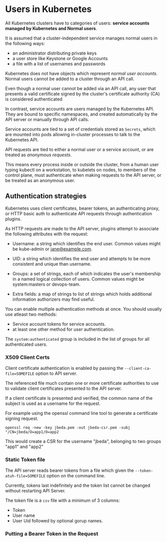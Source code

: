 # Users in Kubernetes

All Kubernetes clusters have to categories of users: **service accounts managed by Kubernetes and Normal users**.

It is assumed that a cluster-independent service manages normal users in the following ways:

- an administrator distributing private keys
- a user store like Keystone or Google Accounts
- a file with a list of usernames and passwords

Kubernetes does not have objects which represent *normal user accounts*. Normal users cannot be added to a cluster through an API call.

Even though a normal user cannot be added via an API call, any user that presents a valid certificate signed by the cluster's certificate authority (CA) is considered authenticated

In contrast, service accounts are users managed by the Kubernetes API. They are bound to specific namespaces, and created automatically by the API server or manually through API calls. 

Service accounts are tied to a set of credentials stored as ```Secrets```, which are mounted into pods allowing in-cluster processes to talk to the Kubernetes API.

API requests are tied to either a normal user or a service account, or are treated as *anonymous requests*.

This means every process inside or outside the cluster, from a human user typing kubectl on a workstation, to kubelets on nodes, to members of the control plane, must authenticate when making requests to the API server, or be treated as an anonymous user.

## Authentication strategies

Kubernetes uses client certificates, bearer tokens, an authenticating proxy, or HTTP basic auth to authenticate API requests through authentication plugins.

As HTTP requests are made to the API server, plugins attempt to associate the following attributes with the request:

- Username: a string which identifies the end user. Common values might be kube-admin or jane@example.com.

- UID: a string which identifies the end user and attempts to be more consistent and unique than username.

- Groups: a set of strings, each of which indicates the user's membership in a named logical collection of users. Common values might be system:masters or devops-team.

- Extra fields: a map of strings to list of strings which holds additional information authorizers may find useful.

You can enable multiple authentication methods at once. You should usually use atleast two methods:

- Service account tokens for service accounts.
- at least one other method for user authentication.

The ```system:authenticated``` group is included in the list of groups for all authenticated users.

### X509 Client Certs

Client certificate authentication is enabled by passing the ```--client-ca-file=SOMEFILE``` option to API server.

The referenced file much contain one or more certificate authorities to use to validate client certificates presented to the API server.

If a client certificate is presented and verified, the common name of the subject is used as a username for the request.

For example using the openssl command line tool to generate a certificate signing request.

```
openssl req -new -key jbeda.pem -out jbeda-csr.pem -subj "/CN=jbeda/O=app1/O=app2
```

This would create a CSR for the username "jbeda", belonging to two groups "app1" and "app2"


### Static Token file

The API server reads bearer tokens from a file which given the ```--token-atuh-file=SOMEFILE``` option on the command line.

Currently, tokens last indefinitely and the token list cannot be changed without restarting API Server.

The token file is a ```csv``` file with a minimum of 3 columns:

- Token
- User name
- User Uid followed by optional gorup names.


### Putting a Bearer Token in the Request

